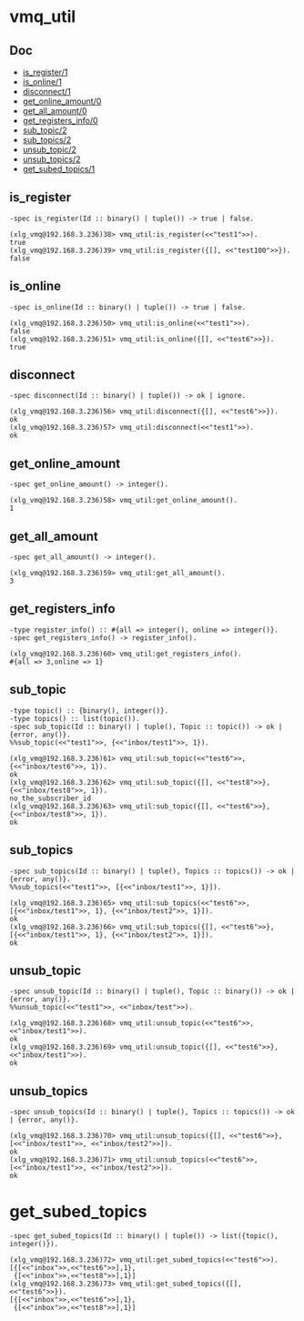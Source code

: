 vmq_util
=====

## Doc
- [is_register/1](#is_register)
- [is_online/1](#is_online)
- [disconnect/1](#disconnect)
- [get_online_amount/0](#get_online_amount)
- [get_all_amount/0](#get_all_amount)
- [get_registers_info/0](#get_registers_info)
- [sub_topic/2](#sub_topic)
- [sub_topics/2](#sub_topics)
- [unsub_topic/2](#unsub_topics)
- [unsub_topics/2](#unsub_topics)
- [get_subed_topics/1](#get_subed_topics)

## is_register
``` 
-spec is_register(Id :: binary() | tuple()) -> true | false.

(xlg_vmq@192.168.3.236)38> vmq_util:is_register(<<"test1">>).
true
(xlg_vmq@192.168.3.236)39> vmq_util:is_register({[], <<"test100">>}).
false
```

## is_online
```
-spec is_online(Id :: binary() | tuple()) -> true | false.

(xlg_vmq@192.168.3.236)50> vmq_util:is_online(<<"test1">>).
false
(xlg_vmq@192.168.3.236)51> vmq_util:is_online({[], <<"test6">>}).
true
```

## disconnect
```
-spec disconnect(Id :: binary() | tuple()) -> ok | ignore.

(xlg_vmq@192.168.3.236)56> vmq_util:disconnect({[], <<"test6">>}).
ok
(xlg_vmq@192.168.3.236)57> vmq_util:disconnect(<<"test1">>).      
ok
```

## get_online_amount
```
-spec get_online_amount() -> integer().

(xlg_vmq@192.168.3.236)58> vmq_util:get_online_amount().
1
```

## get_all_amount
```
-spec get_all_amount() -> integer().

(xlg_vmq@192.168.3.236)59> vmq_util:get_all_amount().   
3
```

## get_registers_info
```
-type register_info() :: #{all => integer(), online => integer()}.
-spec get_registers_info() -> register_info().

(xlg_vmq@192.168.3.236)60> vmq_util:get_registers_info().
#{all => 3,online => 1}
```

## sub_topic
```
-type topic() :: {binary(), integer()}.
-type topics() :: list(topic()).
-spec sub_topic(Id :: binary() | tuple(), Topic :: topic()) -> ok | {error, any()}.
%%sub_topic(<<"test1">>, {<<"inbox/test1">>, 1}).

(xlg_vmq@192.168.3.236)61> vmq_util:sub_topic(<<"test6">>, {<<"inbox/test6">>, 1}).
ok
(xlg_vmq@192.168.3.236)62> vmq_util:sub_topic({[], <<"test8">>}, {<<"inbox/test8">>, 1}).
no_the_subscriber_id
(xlg_vmq@192.168.3.236)63> vmq_util:sub_topic({[], <<"test6">>}, {<<"inbox/test8">>, 1}).
ok
```

## sub_topics
```
-spec sub_topics(Id :: binary() | tuple(), Topics :: topics()) -> ok | {error, any()}.
%%sub_topics(<<"test1">>, [{<<"inbox/test1">>, 1}]).

(xlg_vmq@192.168.3.236)65> vmq_util:sub_topics(<<"test6">>, [{<<"inbox/test1">>, 1}, {<<"inbox/test2">>, 1}]).
ok
(xlg_vmq@192.168.3.236)66> vmq_util:sub_topics({[], <<"test6">>}, [{<<"inbox/test1">>, 1}, {<<"inbox/test2">>, 1}]).
ok
```

## unsub_topic
```
-spec unsub_topic(Id :: binary() | tuple(), Topic :: binary()) -> ok | {error, any()}.
%%unsub_topic(<<"test1">>, <<"inbox/test">>).

(xlg_vmq@192.168.3.236)68> vmq_util:unsub_topic(<<"test6">>, <<"inbox/test1">>).
ok
(xlg_vmq@192.168.3.236)69> vmq_util:unsub_topic({[], <<"test6">>}, <<"inbox/test1">>).
ok
```

## unsub_topics
```
-spec unsub_topics(Id :: binary() | tuple(), Topics :: topics()) -> ok | {error, any()}.

(xlg_vmq@192.168.3.236)70> vmq_util:unsub_topics({[], <<"test6">>}, [<<"inbox/test1">>, <<"inbox/test2">>]).
ok
(xlg_vmq@192.168.3.236)71> vmq_util:unsub_topics(<<"test6">>, [<<"inbox/test1">>, <<"inbox/test2">>]).      
ok
```

# get_subed_topics
```
-spec get_subed_topics(Id :: binary() | tuple()) -> list({topic(), integer()}).

(xlg_vmq@192.168.3.236)72> vmq_util:get_subed_topics(<<"test6">>).
[{[<<"inbox">>,<<"test6">>],1},
 {[<<"inbox">>,<<"test8">>],1}]
(xlg_vmq@192.168.3.236)73> vmq_util:get_subed_topics({[], <<"test6">>}).
[{[<<"inbox">>,<<"test6">>],1},
 {[<<"inbox">>,<<"test8">>],1}]
```
